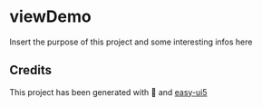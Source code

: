 # viewDemo

Insert the purpose of this project and some interesting infos here

## Credits

This project has been generated with 💙 and [easy-ui5](https://github.com/SAP)
